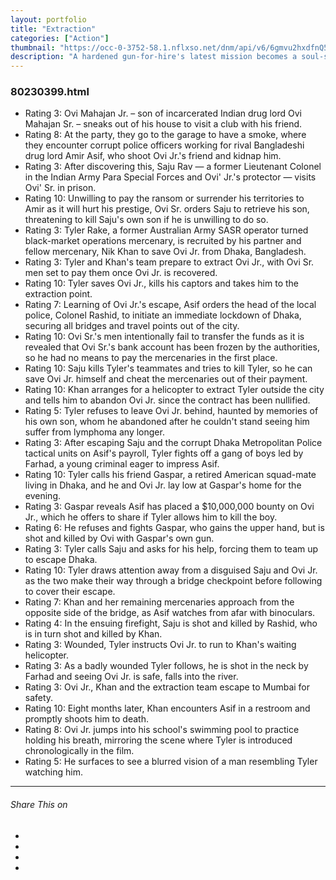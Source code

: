 ```yaml
---
layout: portfolio
title: "Extraction"
categories: ["Action"]
thumbnail: "https://occ-0-3752-58.1.nflxso.net/dnm/api/v6/6gmvu2hxdfnQ55LZZjyzYR4kzGk/AAAABcUjzHFgb4aq-ldAOLiJgBTZWSNhomBYYC-tmwn7yrEOO_h42ba43f6K5fYm0Q6cINHObchs3dFQe0tL_DqUsTPUA6KXFCXsm61SRoeEmizLqGlZOFU9GREGBKIf-qq8eh6A.jpg?r=362"
description: "A hardened gun-for-hire's latest mission becomes a soul-searching race to survive when he's sent into Bangladesh to rescue a drug lord's kidnapped son."
---
```

<div class="col-lg-8 text-center">
	<h3 class="mb-5 mt-2">80230399.html</h3>
	<ul><li>Rating 3: Ovi Mahajan Jr. – son of incarcerated Indian drug lord Ovi Mahajan Sr. – sneaks out of his house to visit a club with his friend.</li><li>Rating 8: At the party, they go to the garage to have a smoke, where they encounter corrupt police officers working for rival Bangladeshi drug lord Amir Asif, who shoot Ovi Jr.'s friend and kidnap him.</li><li>Rating 3: After discovering this, Saju Rav — a former Lieutenant Colonel in the Indian Army Para Special Forces and Ovi' Jr.'s protector — visits Ovi' Sr. in prison.</li><li>Rating 10: Unwilling to pay the ransom or surrender his territories to Amir as it will hurt his prestige, Ovi Sr. orders Saju to retrieve his son, threatening to kill Saju's own son if he is unwilling to do so.</li><li>Rating 3: Tyler Rake, a former Australian Army SASR operator turned black-market operations mercenary, is recruited by his partner and fellow mercenary, Nik Khan to save Ovi Jr. from Dhaka, Bangladesh.</li><li>Rating 3: Tyler and Khan's team prepare to extract Ovi Jr., with Ovi Sr. men set to pay them once Ovi Jr. is recovered.</li><li>Rating 10: Tyler saves Ovi Jr., kills his captors and takes him to the extraction point.</li><li>Rating 7: Learning of Ovi Jr.'s escape, Asif orders the head of the local police, Colonel Rashid, to initiate an immediate lockdown of Dhaka, securing all bridges and travel points out of the city.</li><li>Rating 10: Ovi Sr.'s men intentionally fail to transfer the funds as it is revealed that Ovi Sr.'s bank account has been frozen by the authorities, so he had no means to pay the mercenaries in the first place.</li><li>Rating 10: Saju kills Tyler's teammates and tries to kill Tyler, so he can save Ovi Jr. himself and cheat the mercenaries out of their payment.</li><li>Rating 10: Khan arranges for a helicopter to extract Tyler outside the city and tells him to abandon Ovi Jr. since the contract has been nullified.</li><li>Rating 5: Tyler refuses to leave Ovi Jr. behind, haunted by memories of his own son, whom he abandoned after he couldn't stand seeing him suffer from lymphoma any longer.</li><li>Rating 3: After escaping Saju and the corrupt Dhaka Metropolitan Police tactical units on Asif's payroll, Tyler fights off a gang of boys led by Farhad, a young criminal eager to impress Asif.</li><li>Rating 10: Tyler calls his friend Gaspar, a retired American squad-mate living in Dhaka, and he and Ovi Jr. lay low at Gaspar's home for the evening.</li><li>Rating 3: Gaspar reveals Asif has placed a $10,000,000 bounty on Ovi Jr., which he offers to share if Tyler allows him to kill the boy.</li><li>Rating 6: He refuses and fights Gaspar, who gains the upper hand, but is shot and killed by Ovi with Gaspar's own gun.</li><li>Rating 3: Tyler calls Saju and asks for his help, forcing them to team up to escape Dhaka.</li><li>Rating 10: Tyler draws attention away from a disguised Saju and Ovi Jr. as the two make their way through a bridge checkpoint before following to cover their escape.</li><li>Rating 7: Khan and her remaining mercenaries approach from the opposite side of the bridge, as Asif watches from afar with binoculars.</li><li>Rating 4: In the ensuing firefight, Saju is shot and killed by Rashid, who is in turn shot and killed by Khan.</li><li>Rating 3: Wounded, Tyler instructs Ovi Jr. to run to Khan's waiting helicopter.</li><li>Rating 3: As a badly wounded Tyler follows, he is shot in the neck by Farhad and seeing Ovi Jr. is safe, falls into the river.</li><li>Rating 3: Ovi Jr., Khan and the extraction team escape to Mumbai for safety.</li><li>Rating 10: Eight months later, Khan encounters Asif in a restroom and promptly shoots him to death.</li><li>Rating 8: Ovi Jr. jumps into his school's swimming pool to practice holding his breath, mirroring the scene where Tyler is introduced chronologically in the film.</li><li>Rating 5: He surfaces to see a blurred vision of a man resembling Tyler watching him.</li></ul>

<hr class="my-5">
	


<div class="post-single-share py-4 mt-4 mb-5">
		<h6 class="text-white">Share This on</h6>
		<ul class="list-inline socials-links mb-0">
			<li class="list-inline-item">
				<a href="#" class="active"><i class="ti-facebook"></i></a>
			</li>
			<li class="list-inline-item">
				<a href="#"><i class="ti-twitter"></i></a>
			</li>
			<li class="list-inline-item">
				<a href="#"><i class="ti-vimeo"></i></a>
			</li>
			<li class="list-inline-item">
				<a href="#"><i class="ti-linkedin"></i></a>
			</li>
		</ul>
	</div>
</div>

<div class="col-lg-12 mt-5">
	<div class="carousel slide" id="single-slide">
		<div class="carousel-inner">
			<div class="carousel-item active">
				<img src="/assets/images/portfolio/portfolio-single.jpg" alt="" class="img-fluid">
			</div>
			<div class="carousel-item">
				<img src="/assets/images/blog/blog-single.jpg" alt="" class="img-fluid">
			</div>
			<div class="carousel-item">
				<img src="/assets/images/portfolio/portfolio-single.jpg" alt="" class="img-fluid">
			</div>
		</div>
		 <div class="text-center mt-4">
		 	<a class="control-prev" href="#single-slide" role="button" data-slide="prev">
			    <span class="fa fa-long-arrow-alt-left" aria-hidden="true"></span>
			  </a>
			  <a class="control-next" href="#single-slide" role="button" data-slide="next">
			    <span class="fa fa-long-arrow-alt-right" aria-hidden="true"></span>
			  </a>
		 </div>
	</div>
</div>
												